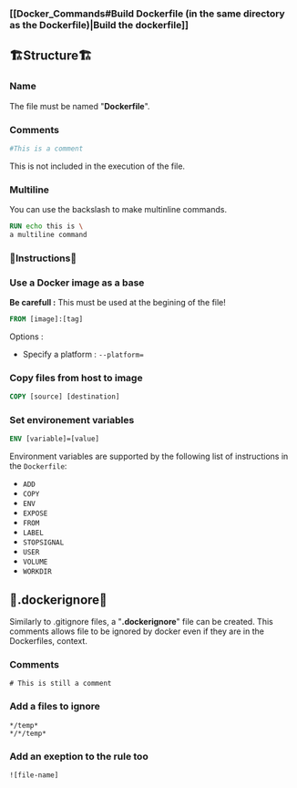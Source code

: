 
### [[Docker_Commands#Build Dockerfile (in the same directory as the Dockerfile)|Build the dockerfile]]

## 🏗️Structure🏗️

### Name

The file must be named "**Dockerfile**".

### Comments

```dockerfile
#This is a comment
```

This is not included in the execution of the file.

### Multiline

You can use the backslash to make multinline commands.

```dockerfile
RUN echo this is \
a multiline command
```

### 🛂Instructions🛂

### Use a Docker image as a base 

**Be carefull :** This must be used at the begining of the file!

```dockerfile
FROM [image]:[tag]
```

Options :
- Specify a platform : ``--platform=``

### Copy files from host to image

```dockerfile
COPY [source] [destination]
```

### Set environement variables

```dockerfile
ENV [variable]=[value]
```

Environment variables are supported by the following list of instructions in the `Dockerfile`:
-   `ADD`
-   `COPY`
-   `ENV`
-   `EXPOSE`
-   `FROM`
-   `LABEL`
-   `STOPSIGNAL`
-   `USER`
-   `VOLUME`
-   `WORKDIR`

## 🚫.dockerignore🚫

Similarly to  .gitignore files, a "**.dockerignore**" file can be created. This comments allows file to be ignored by docker even if they are in the Dockerfiles, context.

### Comments

```dockerignore
# This is still a comment
```

### Add a files to ignore

```dockertignore
*/temp*
*/*/temp*
```

### Add an exeption to the rule too

```dockerignore
![file-name]
```